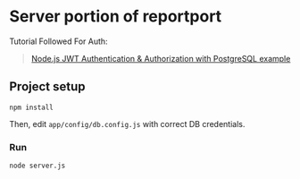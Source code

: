 # Server portion of reportport
Tutorial Followed For Auth:
> [Node.js JWT Authentication & Authorization with PostgreSQL example](https://bezkoder.com/node-js-jwt-authentication-postgresql/)

## Project setup
```
npm install
```

Then, edit `app/config/db.config.js` with correct DB credentials.

### Run
```
node server.js
```
